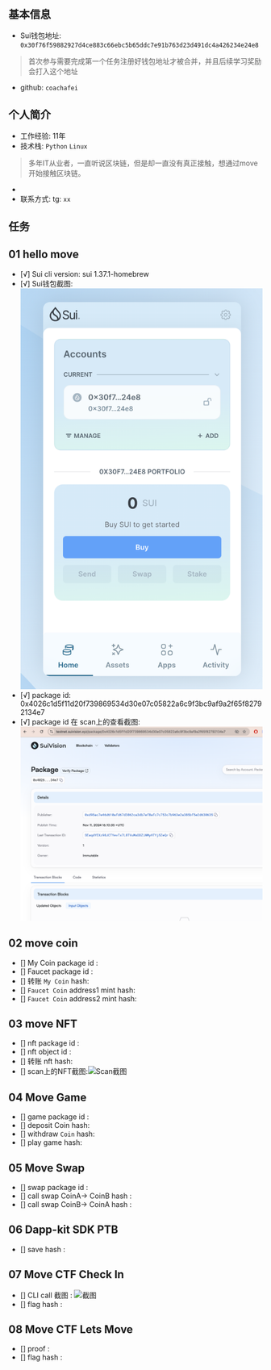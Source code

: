 ## 基本信息
- Sui钱包地址: `0x30f76f59882927d4ce883c66ebc5b65ddc7e91b763d23d491dc4a426234e24e8`
> 首次参与需要完成第一个任务注册好钱包地址才被合并，并且后续学习奖励会打入这个地址
- github: `coachafei`

## 个人简介
- 工作经验: 11年
- 技术栈: `Python` `Linux`
> 多年IT从业者，一直听说区块链，但是却一直没有真正接触，想通过move开始接触区块链。 
- 
- 联系方式: tg: `xx` 

## 任务

##   01 hello move  
- [√] Sui cli version: sui 1.37.1-homebrew
- [√] Sui钱包截图: ![Sui钱包截图](./images/wallet.jpg)
- [√] package id: 0x4026c1d5f11d20f739869534d30e07c05822a6c9f3bc9af9a2f65f82792134e7
- [√] package id 在 scan上的查看截图:![Scan截图](./images/package_id.jpg)

##   02 move coin
- [] My Coin package id : 
- [] Faucet package id : 
- [] 转账 `My Coin` hash:
- [] `Faucet Coin` address1 mint hash:
- [] `Faucet Coin` address2 mint hash:

##   03 move NFT
- [] nft package id :
- [] nft object id : 
- [] 转账 nft  hash:
- [] scan上的NFT截图:![Scan截图](./images/你的图片地址)

##   04 Move Game
- [] game package id :
- [] deposit Coin hash:
- [] withdraw `Coin` hash:
- [] play game hash:

##   05 Move Swap
- [] swap package id :
- [] call swap CoinA-> CoinB  hash :
- [] call swap CoinB-> CoinA  hash :

##   06 Dapp-kit SDK PTB
- [] save hash :

##   07 Move CTF Check In
- [] CLI call 截图 : ![截图](./images/你的图片地址)
- [] flag hash :

##   08 Move CTF Lets Move
- [] proof : 
- [] flag hash :
